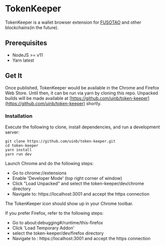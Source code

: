 # TokenKeeper

TokenKeeper is a wallet browser extension for [FUSOTAO](https://github.com/uinb/fusotao) and other blockchains(in the future).

## Prerequisites

- NodeJS >= v11
- Yarn latest

## Get It

Once published, TokenKeeper would be available in the Chrome and Firefox Web Store. Until then, it can be run via yarn by cloning this repo. Unpacked builds will be made available at [https://github.com/uinb/token-keeper](https://github.com/uinb/token-keeper) shortly.

### Installation

Execute the following to clone, install dependencies, and run a development server:

```
git clone https://github.com/uinb/token-keeper.git
cd token-keeper
yarn install
yarn run dev
```

Launch Chrome and do the following steps:

- Go to chrome://extensions
- Enable 'Developer Mode' (top right corner of window)
- Click "Load Unpacked" and select the token-keeper/dev/chrome directory
- Navigate to: https://localhost:3001 and accept the https connection

The TokenKeeper icon should show up in your Chrome toolbar.

If you prefer Firefox, refer to the following steps:

- Go to about:debugging#/runtime/this-firefox
- Click 'Load Temporary Addon' 
- select the token-keeper/dev/firefox directory
- Navigate to : https://localhost:3001 and accept the https connection

